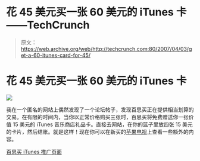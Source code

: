 # 花 45 美元买一张 60 美元的 iTunes 卡——TechCrunch

> 原文：<https://web.archive.org/web/http://techcrunch.com:80/2007/04/03/get-a-60-itunes-card-for-45/>

# 花 45 美元买一张 60 美元的 iTunes 卡

![](img/45c2c8cb15d1ef30d4e0b94c082d10f4.png)

我在一个匿名的网站上偶然发现了一个论坛帖子，发现百思买正在提供相当划算的交易。在有限的时间内，当你以正常价格购买三张时，百思买将免费赠送你一张价值 15 美元的 iTunes 音乐商店礼品卡。直接去网站，在你的篮子里放四张 15 美元的卡片，然后结账。就是这样！现在你可以在新买的[苹果电视](https://web.archive.org/web/20210224221800/http://www.crunchgear.com/?s=apple+tv)上查看一些额外的内容。

[百思买 iTunes 推广页面](https://web.archive.org/web/20210224221800/http://www.bestbuy.com/site/olspage.jsp?type=category&id=pcmcat116600050004)